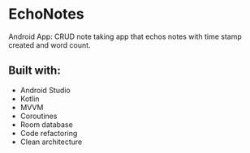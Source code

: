 # EchoNotes
Android App: CRUD note taking app that echos notes with time stamp created and word count.

## Built with:
* Android Studio
* Kotlin
* MVVM
* Coroutines
* Room database
* Code refactoring
* Clean architecture
